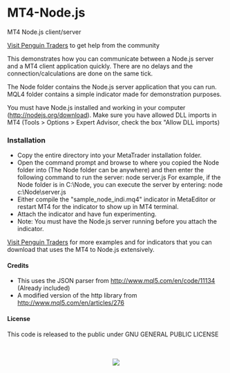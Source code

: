 MT4-Node.js
===========

MT4 Node.js client/server 

[Visit Penguin Traders](http://penguintraders.com/groups/node-js-mql4-development/) to get help from the community

This demonstrates how you can communicate between a Node.js server and a MT4 client application quickly. There are no delays and the connection/calculations are done on the same tick. 

The Node folder contains the Node.js server application that you can run. MQL4 folder contains a simple indicator made for demonstration purposes. 

You must have Node.js installed and working in your computer (http://nodejs.org/download). Make sure you have allowed DLL imports in MT4 (Tools > Options > Expert Advisor, check the box "Allow DLL imports)

### Installation
- Copy the entire directory into your MetaTrader installation folder.
- Open the command prompt and browse to where you copied the Node folder into (The Node folder can be anywhere) and then enter the following command to run the server: node server.js 
  For example, if the Node folder is in C:\Node, you can execute the server by entering: node c:\Node\server.js
- Either compile the "sample_node_indi.mq4" indicator in MetaEditor or restart MT4 for the indicator to show up in MT4 terminal. 
- Attach the indicator and have fun experimenting.
- Note: You must have the Node.js server running before you attach the indicator. 

[Visit Penguin Traders](http://penguintraders.com/) for more examples and for indicators that you can download that uses the MT4 to Node.js extensively.


#### Credits
- This uses the JSON parser from http://www.mql5.com/en/code/11134 (Already included)
- A modified version of the http library from http://www.mql5.com/en/articles/276

#### License
This code is released to the public under GNU GENERAL PUBLIC LICENSE

<p align="center"><br /><br />
<img src="https://raw.githubusercontent.com/PenguinTraders/MT4-Node.js/master/penguin-traders.png" />
</p>
